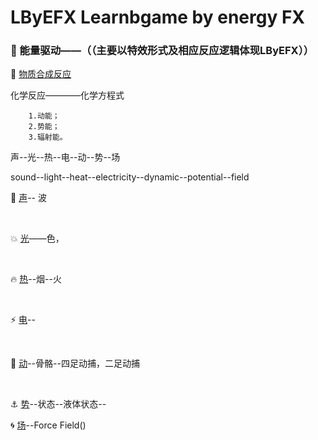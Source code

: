# LByEFX Learnbgame by energy FX


###  :memo: 能量驱动——（（主要以特效形式及相应反应逻辑体现LByEFX））

:currency_exchange: [物质合成反应](https://github.com/BlenderCN/Learnbgame/blob/master/LByEFX/%E7%89%A9%E8%B4%A8%E5%90%88%E6%88%90.md)

化学反应————化学方程式

        1.动能；
        2.势能；
        3.辐射能。
        

声--光--热--电--动--势--场

sound--light--heat--electricity--dynamic--potential--field

 :musical_score: [声]()--  波

</br>




:boom: [光]()——色，

</br>


:fire: [热]()--烟--火

</br>


:zap: [电]()--

</br>

:nut_and_bolt: [动]()--骨骼--四足动捕，二足动捕

</br>

 :anchor: [势]()--状态--液体状态--<a href=""></a>
</a>
</br>

:cyclone: [场]()--Force Field()
</a>
</br>

